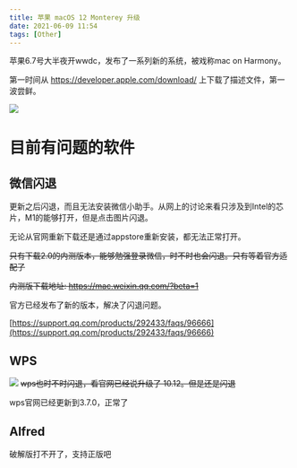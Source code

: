 ```yaml
---
title: 苹果 macOS 12 Monterey 升级
date: 2021-06-09 11:54  
tags: [Other]
---
```

苹果6.7号大半夜开wwdc，发布了一系列新的系统，被戏称mac on  Harmony。

第一时间从 https://developer.apple.com/download/ 上下载了描述文件，第一波尝鲜。

![](https://www.ztianzeng.com/post-images/1623224554260.jpg)

# 目前有问题的软件

## 微信闪退

更新之后闪退，而且无法安装微信小助手。从网上的讨论来看只涉及到Intel的芯片，M1的能够打开，但是点击图片闪退。

无论从官网重新下载还是通过appstore重新安装，都无法正常打开。

~~只有下载2.0的内测版本，能够勉强登录微信，时不时也会闪退。只有等着官方适配了~~

~~内测版下载地址:  https://mac.weixin.qq.com/?beta=1~~

官方已经发布了新的版本，解决了闪退问题。

[https://support.qq.com/products/292433/faqs/96666](https://support.qq.com/products/292433/faqs/96666)

## WPS

![](https://www.ztianzeng.com/post-images/1623226623808.jpg)
~~wps也时不时闪退，看官网已经说升级了 10.12。但是还是闪退~~

wps官网已经更新到3.7.0，正常了

## Alfred

破解版打不开了，支持正版吧
